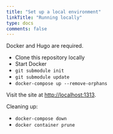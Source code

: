 ```yaml
---
title: "Set up a local environment"
linkTitle: "Running locally"
type: docs
comments: false
---
```


Docker and Hugo are required.

- Clone this repository locally
- Start Docker
- `git submodule init`
- `git submodule update`
- `docker-compose up --remove-orphans`

Visit the site at [http://localhost:1313](http://localhost:1313).

Cleaning up:

- `docker-compose down`
- `docker container prune`

